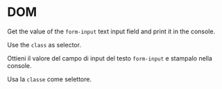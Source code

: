 # DOM

Get the value of the `form-input` text input field and print it in the console.

Use the `class` as selector.

Ottieni il valore del campo di input del testo `form-input` e stampalo nella console.

Usa la `classe` come selettore.

